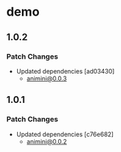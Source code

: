 # demo

## 1.0.2

### Patch Changes

- Updated dependencies [ad03430]
  - animini@0.0.3

## 1.0.1

### Patch Changes

- Updated dependencies [c76e682]
  - animini@0.0.2

